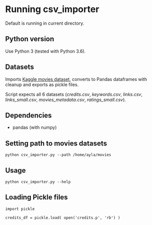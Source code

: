 # Running csv_importer

Default is running in current directory.

## Python version

Use Python 3 (tested with Python 3.6).

## Datasets

Imports [Kaggle movies dataset](https://www.kaggle.com/rounakbanik/the-movies-dataset),
converts to Pandas dataframes with cleanup and exports as pickle files.

Script expects all 6 datasets (*credits.csv*, *keywords.csv*, *links.csv*, *links_small.csv*, *movies_metadata.csv*, *ratings_small.csv*).

## Dependencies

* pandas (with numpy)

## Setting path to movies datasets

```
python csv_importer.py --path /home/ayla/movies
```

## Usage

```
python csv_importer.py --help
```

## Loading Pickle files

```
import pickle

credits_df = pickle.load( open('credits.p', 'rb') )
```
